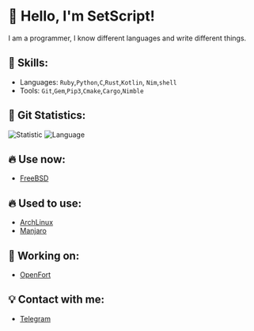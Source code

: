 # 👋 Hello, I'm SetScript!
I am a programmer, I know different languages and write different things.
## 🦷 Skills:
- Languages: `Ruby`,`Python`,`C`,`Rust`,`Kotlin`, `Nim`,`shell`
- Tools:
`Git`,`Gem`,`Pip3`,`Cmake`,`Cargo`,`Nimble`
## 🧸 Git Statistics:
![Statistic](https://github-readme-stats.vercel.app/api?username=SetScript&&show_icons=true&theme=radical)
![Language](https://github-readme-stats.vercel.app/api/top-langs/?username=SetScript&&layout=compact&theme=radical)

## 🔥 Use now:
- [FreeBSD](https://www.freebsd.org)
## 🔥 Used to use:
- [ArchLinux](https://archlinux.org/)
- [Manjaro](https://manjaro.org)

## 🎩 Working on:
- [OpenFort](https://github.com/setscript/OpenFort)
  
## 💡 Contact with me:
- [Telegram](https://t.me/setscript)

